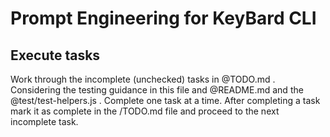 # Prompt Engineering for KeyBard CLI

## Execute tasks

Work through the incomplete (unchecked) tasks in @TODO.md . Considering the testing guidance in this file and @README.md and the @test/test-helpers.js . Complete one task at a time. After completing a task mark it as complete in the /TODO.md file and proceed to the next incomplete task.